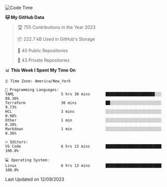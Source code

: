 <!--START_SECTION:waka-->
![Code Time](http://img.shields.io/badge/Code%20Time-210%20hrs%209%20mins-blue)

**🐱 My GitHub Data** 

> 🏆 755 Contributions in the Year 2023
 > 
> 📦 222.7 kB Used in GitHub's Storage 
 > 
> 📜 40 Public Repositories 
 > 
> 🔑 43 Private Repositories  
 > 
📊 **This Week I Spent My Time On** 

```text
⌚︎ Time Zone: America/New_York

💬 Programming Languages: 
YAML                     5 hrs 30 mins       ██████████████████████░░░   88.36% 
Terraform                36 mins             ██░░░░░░░░░░░░░░░░░░░░░░░   9.73% 
HCL                      3 mins              ░░░░░░░░░░░░░░░░░░░░░░░░░   0.98% 
Other                    1 min               ░░░░░░░░░░░░░░░░░░░░░░░░░   0.38% 
Markdown                 1 min               ░░░░░░░░░░░░░░░░░░░░░░░░░   0.36%

🔥 Editors: 
VS Code                  6 hrs 13 mins       █████████████████████████   100.0%

💻 Operating System: 
Linux                    6 hrs 13 mins       █████████████████████████   100.0%

```


 Last Updated on 12/09/2023
<!--END_SECTION:waka-->